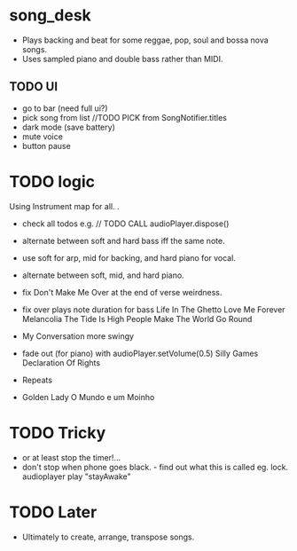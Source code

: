 # song_desk

- Plays backing and beat for some reggae, pop, soul and bossa nova songs.
- Uses sampled piano and double bass rather than MIDI.

## TODO UI

- go to bar (need full ui?)  
- pick song from list
  //TODO PICK from SongNotifier.titles
- dark mode (save battery)
- mute voice
- button pause

# TODO logic

Using Instrument map for all. .

- check all todos e.g.
// TODO CALL audioPlayer.dispose()

- alternate between soft and hard bass iff the same note.
- use soft for arp, mid for backing, and hard piano for vocal.
- alternate between soft, mid, and hard piano.
  
- fix Don't Make Me Over at the end of verse weirdness.
- fix over plays note duration for bass
  Life In The Ghetto
  Love Me Forever
  Melancolia
  The Tide Is High
  People Make The World Go Round
- My Conversation more swingy

- fade out (for piano) with audioPlayer.setVolume(0.5)
  Silly Games
  Declaration Of Rights
  
- Repeats
-   Golden Lady
    O Mundo e um Moinho

# TODO Tricky

- or at least stop the timer!...
- don't stop when phone goes black. - find out what this is called eg. lock.
  audioplayer play "stayAwake"

# TODO Later

- Ultimately to create, arrange, transpose songs.

